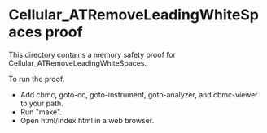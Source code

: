 Cellular_ATRemoveLeadingWhiteSpaces proof
==============

This directory contains a memory safety proof for Cellular_ATRemoveLeadingWhiteSpaces.

To run the proof.
* Add cbmc, goto-cc, goto-instrument, goto-analyzer, and cbmc-viewer
  to your path.
* Run "make".
* Open html/index.html in a web browser.